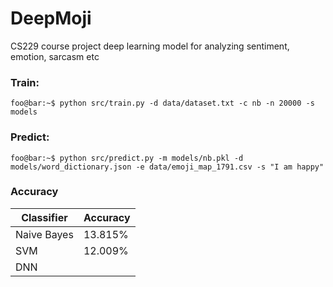 # DeepMoji
CS229 course project deep learning model for analyzing sentiment, emotion, sarcasm etc

### Train:
```console
foo@bar:~$ python src/train.py -d data/dataset.txt -c nb -n 20000 -s models
```

### Predict:
```console
foo@bar:~$ python src/predict.py -m models/nb.pkl -d models/word_dictionary.json -e data/emoji_map_1791.csv -s "I am happy"
```

### Accuracy
| Classifier  |  Accuracy |
|-------------|-----------|
| Naive Bayes |  13.815%  |
| SVM         |  12.009%  |
| DNN         |   |

